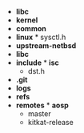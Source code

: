 * **libc**
 * **kernel**
  * **common**
   * **linux**
    * sysctl.h
 * **upstream-netbsd**
  * **libc**
   * **include**
    * **isc**
     * dst.h
* **.git**
 * **logs**
  * **refs**
   * **remotes**
    * **aosp**
     * master
     * kitkat-release
